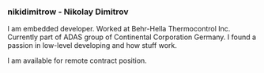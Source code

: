 ### nikidimitrow - Nikolay Dimitrov

I am embedded developer. Worked at Behr-Hella Thermocontrol Inc. Currently part of ADAS group of Continental Corporation Germany. I found a passion in low-level developing and how stuff work.

I am available for remote contract position.
